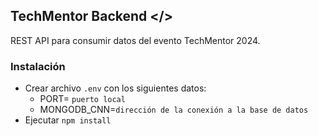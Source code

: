 ## TechMentor Backend </>

REST API para consumir datos del evento TechMentor 2024.

### Instalación

- Crear archivo `.env` con los siguientes datos:
  - PORT= `puerto local`
  - MONGODB_CNN=`dirección de la conexión a la base de datos`
- Ejecutar `npm install`
